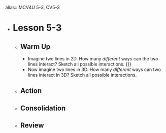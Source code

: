 alias:: MCV4U 5-3, CV5-3

- # Lesson 5-3
	- ## Warm Up
		- Imagine two lines in 2D. How many *different* ways can the two lines interact? Sketch all possible interactions.
		  {{}
		- Now imagine two lines in 3D. How many *different* ways can two lines interact in 3D? Sketch all possible interactions.
	- ## Action
	- ## Consolidation
	- ## Review